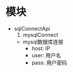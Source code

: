 # 模块
- sqlConnectApi 
    1. mysqlConnect
    - mysql数据库连接
        - host:  IP
        - user: 用户名
        - pass: 用户密码